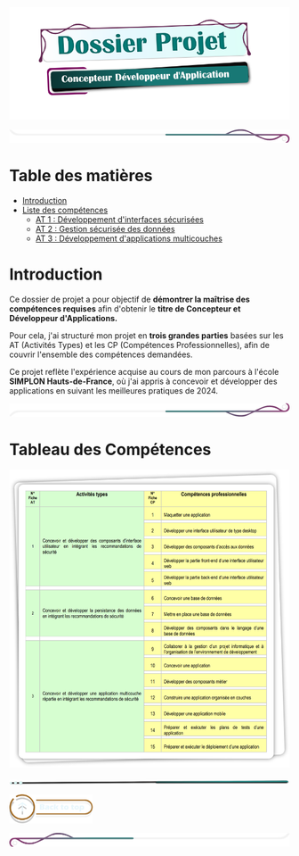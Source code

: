 
![titre_cda_main_img](./assets/img/main_cda_title.png)

![mep_top](./assets/line/border_deco_rt.png)

# Table des matières

- [Introduction](#introduction)
- [Liste des compétences](#tableau-des-compétences)
    - [AT 1 : Développement d'interfaces sécurisées](./doc/at1.md)
    - [AT 2 : Gestion sécurisée des données](./doc/at2.md)
    - [AT 3 : Développement d'applications multicouches](./doc/at3.md)


# Introduction

Ce dossier de projet a pour objectif de **démontrer la maîtrise des compétences 
requises** afin d'obtenir le **titre de Concepteur et Développeur d'Applications.**
 
Pour cela, j'ai structuré mon projet en **trois grandes parties** basées sur les
AT (Activités Types) et les CP (Compétences Professionnelles), 
afin de couvrir l'ensemble des compétences demandées. 
  
Ce projet reflète l'expérience acquise au cours de mon parcours 
à l'école **SIMPLON Hauts-de-France**, où j'ai appris à concevoir et 
développer des applications en suivant les meilleures pratiques de 2024.


<!-- - Liste des compétences du référentiel qui sont couvertes par le projet
- [Résumé du projet](./doc/resume_projet.md)
- Cahier des charges
- Gestion de projet
- Spécifications fonctionnelles
- Spécifications techniques
- Réalisations
- Demonstration 
- Et si c'était à refaire? --> 

![mep_top](./assets/line/border_deco_rb.png)

# Tableau des Compétences

![CDA_Tableau](assets/img/COMPET.png)


![mep_top](./assets/line/line-teal-point_r.png)


<!-- AT 1 : Développement d'interfaces sécurisées
(Concevoir et développer des composants d'interface utilisateur en intégrant les recommandations de sécurité)

- [AT 1 : Développement d'interfaces sécurisées](./doc/at1.md)

AT 2 : Gestion sécurisée des données
(Concevoir et développer la persistance des données en intégrant les recommandations de sécurité)

- [AT 2 : Gestion sécurisée des données](./doc/at2.md)

AT 3 : Développement d'applications multicouches
(Concevoir et développer une application multicouche répartie en intégrant les recommandations de sécurité)

- [AT 3 : Développement d'applications multicouches](./doc/at3.md) -->



<a href="#table-des-matières">  <img src="assets/button/back_to_top.png" alt="Back to top" style="width: 150px; height: auto;"></a>

![border](assets/line/border_deco_l.png)

